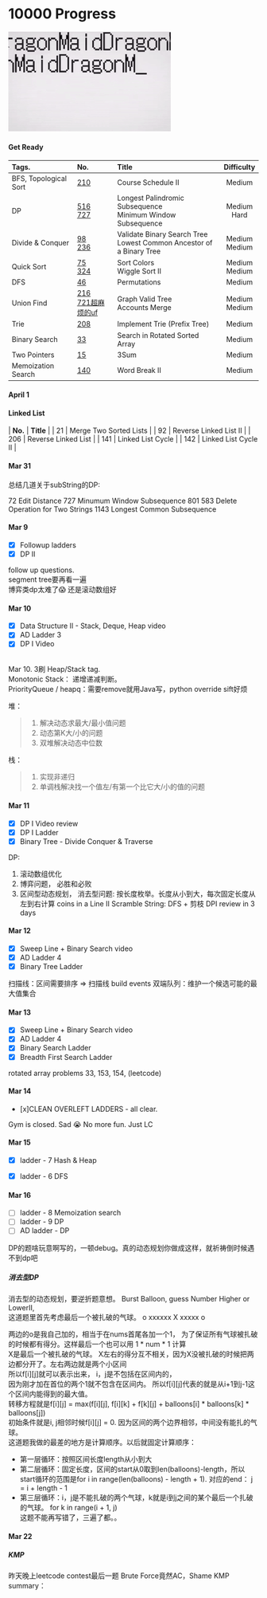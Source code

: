 10000 Progress 
==========================================================
![](static/dragonMaid.gif)

#### Get Ready
| __Tags.__ |  __No.__   |  __Title__      |   __Difficulty__ | 
|:-------|:--------------------|:---------------|:---------------------:|
|   BFS, Topological Sort  | [210](https://leetcode.com/problems/course-schedule-ii/) <br>   | Course Schedule II <br>  | Medium  <br>| 
|   DP  | [516](https://leetcode.com/problems/longest-palindromic-subsequence/)<br>[727](https://leetcode.com/problems/minimum-window-subsequence/)  |Longest Palindromic Subsequence <br>Minimum Window Subsequence <br> | Medium  <br> Hard <br>| 
|  Divide & Conquer  | [98](https://leetcode.com/problems/validate-binary-search-tree/)<br>[236](https://leetcode.com/problems/lowest-common-ancestor-of-a-binary-tree/)  | Validate Binary Search Tree<br>  Lowest Common Ancestor of a Binary Tree<br>| Medium  <br>Medium  <br> | 
|Quick Sort |[75](https://leetcode.com/problems/sort-colors/)<br>[324](https://leetcode.com/problems/wiggle-sort-ii/)<br> | Sort Colors <br> Wiggle Sort II <br> | Medium  <br> Medium  <br> |
| DFS |[46](https://leetcode.com/problems/permutations/)<br> | Permutations <br> | Medium  <br> |
| Union Find |[216](https://leetcode.com/problems/graph-valid-tree/)<br>[721超麻烦的uf](https://leetcode.com/problems/accounts-merge/) | Graph Valid Tree <br>Accounts Merge<br> | Medium  <br>  Medium  <br> | 
| Trie |[208](https://leetcode.com/problems/implement-trie-prefix-tree/)<br> | Implement Trie (Prefix Tree) <br> | Medium  <br> |
| Binary Search |[33](https://leetcode.com/problems/search-in-rotated-sorted-array/)<br> | Search in Rotated Sorted Array <br> | Medium  <br> |
| Two Pointers |[15](https://leetcode.com/problems/3sum/)<br> | 3Sum <br> | Medium  <br> |
| Memoization Search |[140](https://leetcode.com/problems/word-break-ii/)<br> | Word Break II<br> | Medium  <br> |


#### April 1
#### Linked List
| __No.__ |      __Title__      |
| 21 | Merge Two Sorted Lists |
| 92 | Reverse Linked List II |
| 206 | Reverse Linked List  |
| 141 | Linked List Cycle |
| 142 | Linked List Cycle II |


#### Mar 31
总结几道关于subString的DP:

72 Edit Distance
727 Minumum Window Subsequence
801 
583 Delete Operation for Two Strings
1143 Longest Common Subsequence




#### Mar 9
- [x] Followup ladders 
- [x] DP II 

follow up questions.<br>
segment tree要再看一遍<br>
博弈类dp太难了:scream: 还是滚动数组好<br>

#### Mar 10
- [x] Data Structure II - Stack, Deque, Heap video 
- [x] AD Ladder 3
- [x] DP I Video 
<br>
Mar 10. 3刷 Heap/Stack tag. <br>
Monotonic Stack： 递增递减判断。<br>
PriorityQueue / heapq：需要remove就用Java写，python override sift好烦

堆：     
>1. 解决动态求最大/最小值问题
>2. 动态第K大/小的问题
>3. 双堆解决动态中位数

栈：
>1. 实现非递归
>2. 单调栈解决找一个值左/有第一个比它大/小的值的问题 

#### Mar 11
- [x] DP I Video review
- [x] DP I Ladder
- [x] Binary Tree - Divide Conquer & Traverse

DP:
1. 滚动数组优化
2. 博弈问题， 必胜和必败
3. 区间型动态规划， 消去型问题: 按长度枚举。长度从小到大，每次固定长度从左到右计算
coins in a Line II
Scramble String: DFS + 剪枝
DPI review in 3 days 

#### Mar 12
- [x] Sweep Line + Binary Search video 
- [x] AD Ladder 4
- [x] Binary Tree Ladder 

扫描线：区间需要排序 => 扫描线
	   build events
双端队列：维护一个候选可能的最大值集合

#### Mar 13
- [x] Sweep Line + Binary Search video 
- [x] AD Ladder 4
- [x] Binary Search Ladder 
- [x] Breadth First Search Ladder 

rotated array problems 33, 153, 154, (leetcode)

#### Mar 14
- [x]CLEAN OVERLEFT LADDERS - all clear. 

Gym is closed. Sad :sob: 
No more fun. Just LC

#### Mar 15
- [x] ladder - 7 Hash & Heap
- [x] ladder - 6 DFS 


#### Mar 16
- [ ] ladder - 8 Memoization search
- [ ] ladder - 9 DP
- [ ] AD ladder - DP

DP的题啥玩意啊写的，一顿debug。真的动态规划你做成这样，就祈祷倒时候遇不到dp吧

##### 消去型DP

消去型的动态规划，要逆折题意想。 Burst Balloon, guess Number Higher or LowerII, <br>
这道题里首先考虑最后一个被扎破的气球。
o xxxxxx X xxxxx o <br>

两边的o是我自己加的，相当于在nums首尾各加一个1， 为了保证所有气球被扎破的时候都有得分。这样最后一个也可以用 1 * num * 1 计算<br>
X是最后一个被扎破的气球。 X左右的得分互不相关，因为X没被扎破的时候把两边都分开了。左右两边就是两个小区间<br>
所以f[i][j]就可以表示出来， i，j是不包括在区间内的，<br>因为刚才加在首位的两个1就不包含在区间内。
所以f[i][j]代表的就是从i+1到j-1这个区间内能得到的最大值。<br>
转移方程就是f[i][j] = max(f[i][j], f[i][k] + f[k][j] + balloons[i] * balloons[k] * balloons[j])<br>
初始条件就是i, j相邻时候f[i][j] = 0. 因为区间的两个边界相邻，中间没有能扎的气球。<br>
这道题我做的最差的地方是计算顺序。以后就固定计算顺序：
- 第一层循环：按照区间长度length从小到大
- 第二层循环：固定长度，区间的start从0取到len(balloons)-length，所以start循环的范围是for i in range(len(balloons) - length + 1). 对应的end： j = i + length - 1
- 第三层循环：i，j是不能扎破的两个气球，k就是i到j之间的某个最后一个扎破的气球。 for k in range(i + 1, j)
<br>这题不能再写错了，三遍了都。。

#### Mar 22 
##### KMP
昨天晚上leetcode contest最后一题
Brute Force竟然AC，Shame
KMP summary：





